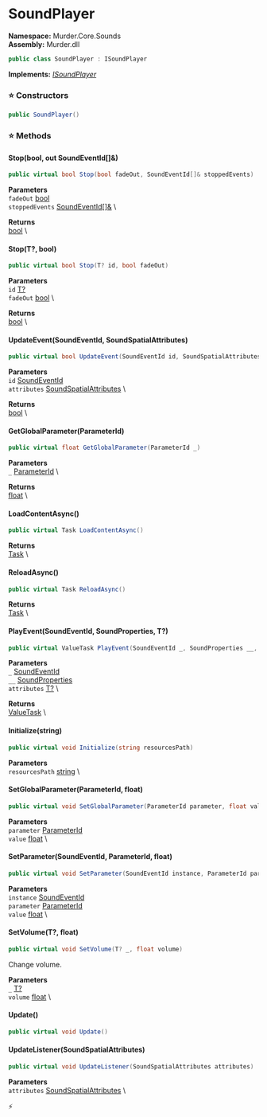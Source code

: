 # SoundPlayer

**Namespace:** Murder.Core.Sounds \
**Assembly:** Murder.dll

```csharp
public class SoundPlayer : ISoundPlayer
```

**Implements:** _[ISoundPlayer](../../../Murder/Core/Sounds/ISoundPlayer.html)_

### ⭐ Constructors
```csharp
public SoundPlayer()
```

### ⭐ Methods
#### Stop(bool, out SoundEventId[]&)
```csharp
public virtual bool Stop(bool fadeOut, SoundEventId[]& stoppedEvents)
```

**Parameters** \
`fadeOut` [bool](https://learn.microsoft.com/en-us/dotnet/api/System.Boolean?view=net-7.0) \
`stoppedEvents` [SoundEventId[]&](../../../Murder/Core/Sounds/SoundEventId.html) \

**Returns** \
[bool](https://learn.microsoft.com/en-us/dotnet/api/System.Boolean?view=net-7.0) \

#### Stop(T?, bool)
```csharp
public virtual bool Stop(T? id, bool fadeOut)
```

**Parameters** \
`id` [T?](https://learn.microsoft.com/en-us/dotnet/api/System.Nullable-1?view=net-7.0) \
`fadeOut` [bool](https://learn.microsoft.com/en-us/dotnet/api/System.Boolean?view=net-7.0) \

**Returns** \
[bool](https://learn.microsoft.com/en-us/dotnet/api/System.Boolean?view=net-7.0) \

#### UpdateEvent(SoundEventId, SoundSpatialAttributes)
```csharp
public virtual bool UpdateEvent(SoundEventId id, SoundSpatialAttributes attributes)
```

**Parameters** \
`id` [SoundEventId](../../../Murder/Core/Sounds/SoundEventId.html) \
`attributes` [SoundSpatialAttributes](../../../Murder/Core/Sounds/SoundSpatialAttributes.html) \

**Returns** \
[bool](https://learn.microsoft.com/en-us/dotnet/api/System.Boolean?view=net-7.0) \

#### GetGlobalParameter(ParameterId)
```csharp
public virtual float GetGlobalParameter(ParameterId _)
```

**Parameters** \
`_` [ParameterId](../../../Murder/Core/Sounds/ParameterId.html) \

**Returns** \
[float](https://learn.microsoft.com/en-us/dotnet/api/System.Single?view=net-7.0) \

#### LoadContentAsync()
```csharp
public virtual Task LoadContentAsync()
```

**Returns** \
[Task](https://learn.microsoft.com/en-us/dotnet/api/System.Threading.Tasks.Task?view=net-7.0) \

#### ReloadAsync()
```csharp
public virtual Task ReloadAsync()
```

**Returns** \
[Task](https://learn.microsoft.com/en-us/dotnet/api/System.Threading.Tasks.Task?view=net-7.0) \

#### PlayEvent(SoundEventId, SoundProperties, T?)
```csharp
public virtual ValueTask PlayEvent(SoundEventId _, SoundProperties __, T? attributes)
```

**Parameters** \
`_` [SoundEventId](../../../Murder/Core/Sounds/SoundEventId.html) \
`__` [SoundProperties](../../../Murder/Core/Sounds/SoundProperties.html) \
`attributes` [T?](https://learn.microsoft.com/en-us/dotnet/api/System.Nullable-1?view=net-7.0) \

**Returns** \
[ValueTask](https://learn.microsoft.com/en-us/dotnet/api/System.Threading.Tasks.ValueTask?view=net-7.0) \

#### Initialize(string)
```csharp
public virtual void Initialize(string resourcesPath)
```

**Parameters** \
`resourcesPath` [string](https://learn.microsoft.com/en-us/dotnet/api/System.String?view=net-7.0) \

#### SetGlobalParameter(ParameterId, float)
```csharp
public virtual void SetGlobalParameter(ParameterId parameter, float value)
```

**Parameters** \
`parameter` [ParameterId](../../../Murder/Core/Sounds/ParameterId.html) \
`value` [float](https://learn.microsoft.com/en-us/dotnet/api/System.Single?view=net-7.0) \

#### SetParameter(SoundEventId, ParameterId, float)
```csharp
public virtual void SetParameter(SoundEventId instance, ParameterId parameter, float value)
```

**Parameters** \
`instance` [SoundEventId](../../../Murder/Core/Sounds/SoundEventId.html) \
`parameter` [ParameterId](../../../Murder/Core/Sounds/ParameterId.html) \
`value` [float](https://learn.microsoft.com/en-us/dotnet/api/System.Single?view=net-7.0) \

#### SetVolume(T?, float)
```csharp
public virtual void SetVolume(T? _, float volume)
```

Change volume.

**Parameters** \
`_` [T?](https://learn.microsoft.com/en-us/dotnet/api/System.Nullable-1?view=net-7.0) \
`volume` [float](https://learn.microsoft.com/en-us/dotnet/api/System.Single?view=net-7.0) \

#### Update()
```csharp
public virtual void Update()
```

#### UpdateListener(SoundSpatialAttributes)
```csharp
public virtual void UpdateListener(SoundSpatialAttributes attributes)
```

**Parameters** \
`attributes` [SoundSpatialAttributes](../../../Murder/Core/Sounds/SoundSpatialAttributes.html) \



⚡
